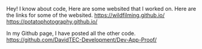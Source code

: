 Hey!
I know about code, Here are some websited that I worked on.
Here are the links for some of the websited.
https://wildfilming.github.io/
https://potatophotography.github.io/

In my Github page, I have posted all the other code.
https://github.com/DavidTEC-Development/Dev-App-Proof/
